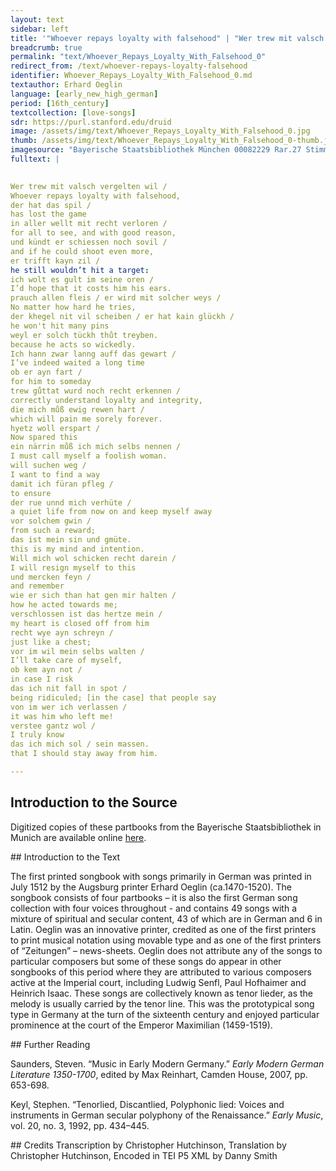 ```yaml
---
layout: text
sidebar: left
title: '"Whoever repays loyalty with falsehood" | "Wer trew mit valsch vergelten wil"'
breadcrumb: true
permalink: "text/Whoever_Repays_Loyalty_With_Falsehood_0"
redirect_from: /text/whoever-repays-loyalty-falsehood
identifier: Whoever_Repays_Loyalty_With_Falsehood_0.md
textauthor: Erhard Oeglin
language: [early_new_high_german]
period: [16th_century]
textcollection: [love-songs]
sdr: https://purl.stanford.edu/druid 
image: /assets/img/text/Whoever_Repays_Loyalty_With_Falsehood_0.jpg
thumb: /assets/img/text/Whoever_Repays_Loyalty_With_Falsehood_0-thumb.jpg
imagesource: "Bayerische Staatsbibliothek München 00082229 Rar.27 Stimme T f.45v [Public Domain]"
fulltext: |
  

Wer trew mit valsch vergelten wil /
Whoever repays loyalty with falsehood,
der hat das spil /
has lost the game
in aller wellt mit recht verloren /
for all to see, and with good reason,
und kündt er schiessen noch sovil /
and if he could shoot even more,
er trifft kayn zil /
he still wouldn’t hit a target:
ich wolt es gult im seine oren /
I’d hope that it costs him his ears.
prauch allen fleis / er wird mit solcher weys /
No matter how hard he tries,
der khegel nit vil scheiben / er hat kain glückh /
he won't hit many pins
weyl er solch tückh thůt treyben.
because he acts so wickedly.
Ich hann zwar lanng auff das gewart /
I’ve indeed waited a long time
ob er ayn fart /
for him to someday
trew gůttat wurd noch recht erkennen /
correctly understand loyalty and integrity,
die mich můß ewig rewen hart /
which will pain me sorely forever.
hyetz woll erspart /
Now spared this
ein närrin můß ich mich selbs nennen /
I must call myself a foolish woman.
will suchen weg /
I want to find a way
damit ich füran pfleg /
to ensure
der rue unnd mich verhüte /
a quiet life from now on and keep myself away
vor solchem gwin /
from such a reward;
das ist mein sin und gmüte.
this is my mind and intention.
Will mich wol schicken recht darein /
I will resign myself to this
und mercken feyn /
and remember
wie er sich than hat gen mir halten /
how he acted towards me;
verschlossen ist das hertze mein /
my heart is closed off from him
recht wye ayn schreyn /
just like a chest;
vor im wil mein selbs walten /
I’ll take care of myself,
ob kem ayn not /
in case I risk
das ich nit fall in spot /
being ridiculed; [in the case] that people say
von im wer ich verlassen /
it was him who left me!
verstee gantz wol /
I truly know
das ich mich sol / sein massen.
that I should stay away from him.

--- 
```

## Introduction to the Source 
<p>Digitized copies of these partbooks from the Bayerische Staatsbibliothek in Munich are available online <a href="https://stimmbuecher.digitale-sammlungen.de//view?id=bsb00082229">here</a>.</p>
## Introduction to the Text 
<p>The first printed songbook with songs primarily in German was printed in July 1512 by the Augsburg printer Erhard Oeglin (ca.1470-1520). The songbook consists of four partbooks – it is also the first German song collection with four voices throughout - and contains 49 songs with a mixture of spiritual and secular content, 43 of which are in German and 6 in Latin. Oeglin was an innovative printer, credited as one of the first printers to print musical notation using movable type and as one of the first printers of “Zeitungen” – news-sheets. Oeglin does not attribute any of the songs to particular composers but some of these songs do appear in other songbooks of this period where they are attributed to various composers active at the Imperial court, including Ludwig Senfl, Paul Hofhaimer and Heinrich Isaac. These songs are collectively known as tenor lieder, as the melody is usually carried by the tenor line. This was the prototypical song type in Germany at the turn of the sixteenth century and enjoyed particular prominence at the court of the Emperor Maximilian (1459-1519).</p>
## Further Reading 
<p>Saunders, Steven. “Music in Early Modern Germany.” <em>Early Modern German Literature 1350-1700</em>, edited by Max Reinhart, Camden House, 2007, pp. 653-698.</p> <p>Keyl, Stephen. “Tenorlied, Discantlied, Polyphonic lied: Voices and instruments in German secular polyphony of the Renaissance.” <em>Early Music</em>, vol. 20, no. 3, 1992, pp. 434–445.</p>
## Credits
Transcription by Christopher Hutchinson, Translation by Christopher Hutchinson, Encoded in TEI P5 XML by Danny Smith

